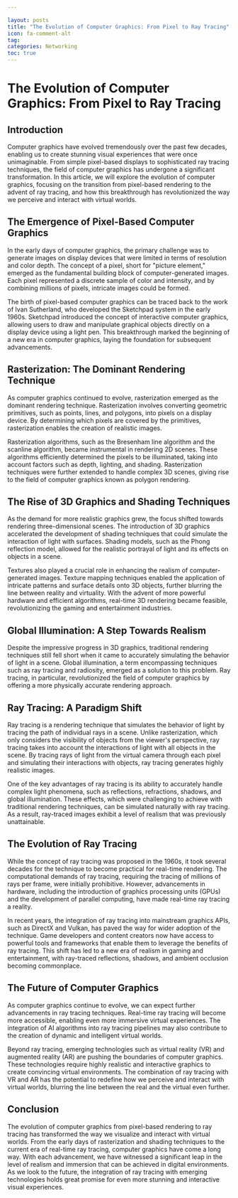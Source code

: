 ```yaml
---

layout: posts
title: "The Evolution of Computer Graphics: From Pixel to Ray Tracing"
icon: fa-comment-alt
tag:      
categories: Networking
toc: true
---
```




# The Evolution of Computer Graphics: From Pixel to Ray Tracing

## Introduction

Computer graphics have evolved tremendously over the past few decades, enabling us to create stunning visual experiences that were once unimaginable. From simple pixel-based displays to sophisticated ray tracing techniques, the field of computer graphics has undergone a significant transformation. In this article, we will explore the evolution of computer graphics, focusing on the transition from pixel-based rendering to the advent of ray tracing, and how this breakthrough has revolutionized the way we perceive and interact with virtual worlds.

## The Emergence of Pixel-Based Computer Graphics

In the early days of computer graphics, the primary challenge was to generate images on display devices that were limited in terms of resolution and color depth. The concept of a pixel, short for "picture element," emerged as the fundamental building block of computer-generated images. Each pixel represented a discrete sample of color and intensity, and by combining millions of pixels, intricate images could be formed.

The birth of pixel-based computer graphics can be traced back to the work of Ivan Sutherland, who developed the Sketchpad system in the early 1960s. Sketchpad introduced the concept of interactive computer graphics, allowing users to draw and manipulate graphical objects directly on a display device using a light pen. This breakthrough marked the beginning of a new era in computer graphics, laying the foundation for subsequent advancements.

## Rasterization: The Dominant Rendering Technique

As computer graphics continued to evolve, rasterization emerged as the dominant rendering technique. Rasterization involves converting geometric primitives, such as points, lines, and polygons, into pixels on a display device. By determining which pixels are covered by the primitives, rasterization enables the creation of realistic images.

Rasterization algorithms, such as the Bresenham line algorithm and the scanline algorithm, became instrumental in rendering 2D scenes. These algorithms efficiently determined the pixels to be illuminated, taking into account factors such as depth, lighting, and shading. Rasterization techniques were further extended to handle complex 3D scenes, giving rise to the field of computer graphics known as polygon rendering.

## The Rise of 3D Graphics and Shading Techniques

As the demand for more realistic graphics grew, the focus shifted towards rendering three-dimensional scenes. The introduction of 3D graphics accelerated the development of shading techniques that could simulate the interaction of light with surfaces. Shading models, such as the Phong reflection model, allowed for the realistic portrayal of light and its effects on objects in a scene.

Textures also played a crucial role in enhancing the realism of computer-generated images. Texture mapping techniques enabled the application of intricate patterns and surface details onto 3D objects, further blurring the line between reality and virtuality. With the advent of more powerful hardware and efficient algorithms, real-time 3D rendering became feasible, revolutionizing the gaming and entertainment industries.

## Global Illumination: A Step Towards Realism

Despite the impressive progress in 3D graphics, traditional rendering techniques still fell short when it came to accurately simulating the behavior of light in a scene. Global illumination, a term encompassing techniques such as ray tracing and radiosity, emerged as a solution to this problem. Ray tracing, in particular, revolutionized the field of computer graphics by offering a more physically accurate rendering approach.

## Ray Tracing: A Paradigm Shift

Ray tracing is a rendering technique that simulates the behavior of light by tracing the path of individual rays in a scene. Unlike rasterization, which only considers the visibility of objects from the viewer's perspective, ray tracing takes into account the interactions of light with all objects in the scene. By tracing rays of light from the virtual camera through each pixel and simulating their interactions with objects, ray tracing generates highly realistic images.

One of the key advantages of ray tracing is its ability to accurately handle complex light phenomena, such as reflections, refractions, shadows, and global illumination. These effects, which were challenging to achieve with traditional rendering techniques, can be simulated naturally with ray tracing. As a result, ray-traced images exhibit a level of realism that was previously unattainable.

## The Evolution of Ray Tracing

While the concept of ray tracing was proposed in the 1960s, it took several decades for the technique to become practical for real-time rendering. The computational demands of ray tracing, requiring the tracing of millions of rays per frame, were initially prohibitive. However, advancements in hardware, including the introduction of graphics processing units (GPUs) and the development of parallel computing, have made real-time ray tracing a reality.

In recent years, the integration of ray tracing into mainstream graphics APIs, such as DirectX and Vulkan, has paved the way for wider adoption of the technique. Game developers and content creators now have access to powerful tools and frameworks that enable them to leverage the benefits of ray tracing. This shift has led to a new era of realism in gaming and entertainment, with ray-traced reflections, shadows, and ambient occlusion becoming commonplace.

## The Future of Computer Graphics

As computer graphics continue to evolve, we can expect further advancements in ray tracing techniques. Real-time ray tracing will become more accessible, enabling even more immersive virtual experiences. The integration of AI algorithms into ray tracing pipelines may also contribute to the creation of dynamic and intelligent virtual worlds.

Beyond ray tracing, emerging technologies such as virtual reality (VR) and augmented reality (AR) are pushing the boundaries of computer graphics. These technologies require highly realistic and interactive graphics to create convincing virtual environments. The combination of ray tracing with VR and AR has the potential to redefine how we perceive and interact with virtual worlds, blurring the line between the real and the virtual even further.

## Conclusion

The evolution of computer graphics from pixel-based rendering to ray tracing has transformed the way we visualize and interact with virtual worlds. From the early days of rasterization and shading techniques to the current era of real-time ray tracing, computer graphics have come a long way. With each advancement, we have witnessed a significant leap in the level of realism and immersion that can be achieved in digital environments. As we look to the future, the integration of ray tracing with emerging technologies holds great promise for even more stunning and interactive visual experiences.
